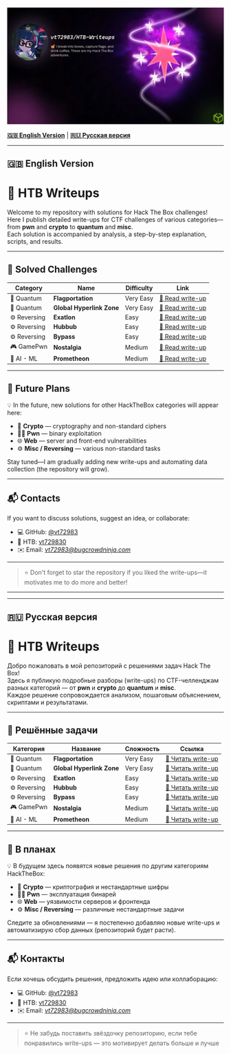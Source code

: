 ![general](1.png)

[**🇬🇧 English Version**](#-english-version) | [**🇷🇺 Русская версия**](#-русская-версия)

---

## 🇬🇧 English Version

# 🧠 HTB Writeups

Welcome to my repository with solutions for Hack The Box challenges!  
Here I publish detailed write-ups for CTF challenges of various categories—from **pwn** and **crypto** to **quantum** and **misc**.  
Each solution is accompanied by analysis, a step-by-step explanation, scripts, and results.

---

## 📜 Solved Challenges

| Category | Name | Difficulty | Link |
|------------|-----------|------------|--------|
| 🧩 Quantum | **Flagportation** | Very Easy | [📖 Read write-up](https://github.com/vt72983/HTB-Writeups/blob/main/Flagportation/README.md) |
| 🧩 Quantum | **Global Hyperlink Zone** | Very Easy | [📖 Read write-up](https://github.com/vt72983/HTB-Writeups/blob/main/Global-Hyperlink-Zone/README.md) |
| ⚙️ Reversing | **Exatlon** | Easy | [📖 Read write-up](https://github.com/vt72983/HTB-Writeups/blob/main/Exatlon/readme.md) |
| ⚙️ Reversing | **Hubbub** | Easy | [📖 Read write-up](https://github.com/vt72983/HTB-Writeups/blob/main/Hubbub/README.md) |
| ⚙️ Reversing | **Bypass** | Easy | [📖 Read write-up](https://github.com/vt72983/HTB-Writeups/blob/main/Bypass/README.md) |
| 🎮 GamePwn | **Nostalgia** | Medium | [📖 Read write-up](https://github.com/vt72983/HTB-Writeups/blob/main/Nostalgia/README.md) |
| 🧠 AI - ML | **Prometheon** | Medium | [📖 Read write-up](https://github.com/vt72983/HTB-Writeups/blob/main/Prometheon/readme.md) |

---

## 🚧 Future Plans

💡 In the future, new solutions for other HackTheBox categories will appear here:  
- 🔐 **Crypto** — cryptography and non-standard ciphers
- 🧑‍💻 **Pwn** — binary exploitation
- 🌐 **Web** — server and front-end vulnerabilities
- ⚙️ **Misc / Reversing** — various non-standard tasks

Stay tuned—I am gradually adding new write-ups and automating data collection (the repository will grow).

---

## 📬 Contacts

If you want to discuss solutions, suggest an idea, or collaborate:

- 💻 GitHub: [@vt72983](https://github.com/vt72983)
- 🧩 HTB: [vt729830](https://app.hackthebox.com/users/1501105)
- ✉️ Email: *vt72983@bugcrowdninja.com*

---

> ⭐ Don't forget to star the repository if you liked the write-ups—it motivates me to do more and better!

---
---

## 🇷🇺 Русская версия

# 🧠 HTB Writeups

Добро пожаловать в мой репозиторий с решениями задач Hack The Box!  
Здесь я публикую подробные разборы (write-ups) по CTF-челленджам разных категорий — от **pwn** и **crypto** до **quantum** и **misc**.  
Каждое решение сопровождается анализом, пошаговым объяснением, скриптами и результатами.

---

## 📜 Решённые задачи

| Категория | Название | Сложность | Ссылка |
|------------|-----------|------------|--------|
| 🧩 Quantum | **Flagportation** | Very Easy | [📖 Читать write-up](https://github.com/vt72983/HTB-Writeups/blob/main/Flagportation/README.md) |
| 🧩 Quantum | **Global Hyperlink Zone** | Very Easy | [📖 Читать write-up](https://github.com/vt72983/HTB-Writeups/blob/main/Global-Hyperlink-Zone/README.md) |
| ⚙️ Reversing | **Exatlon** | Easy | [📖 Читать write-up](https://github.com/vt72983/HTB-Writeups/blob/main/Exatlon/readme.md) |
| ⚙️ Reversing | **Hubbub** | Easy | [📖 Читать write-up](https://github.com/vt72983/HTB-Writeups/blob/main/Hubbub/README.md) |
| ⚙️ Reversing | **Bypass** | Easy | [📖 Читать write-up](https://github.com/vt72983/HTB-Writeups/blob/main/Bypass/README.md) |
| 🎮 GamePwn | **Nostalgia** | Medium | [📖 Читать write-up](https://github.com/vt72983/HTB-Writeups/blob/main/Nostalgia/README.md) |
| 🧠 AI - ML | **Prometheon** | Medium | [📖 Читать write-up](https://github.com/vt72983/HTB-Writeups/blob/main/Prometheon/readme.md) |

---

## 🚧 В планах

💡 В будущем здесь появятся новые решения по другим категориям HackTheBox:  
- 🔐 **Crypto** — криптография и нестандартные шифры  
- 🧑‍💻 **Pwn** — эксплуатация бинарей  
- 🌐 **Web** — уязвимости серверов и фронтенда  
- ⚙️ **Misc / Reversing** — различные нестандартные задачи  

Следите за обновлениями — я постепенно добавляю новые write-ups и автоматизирую сбор данных (репозиторий будет расти).

---

## 📬 Контакты

Если хочешь обсудить решения, предложить идею или коллаборацию:

- 💻 GitHub: [@vt72983](https://github.com/vt72983)
- 🧩 HTB: [vt729830](https://app.hackthebox.com/users/1501105)
- ✉️ Email: *vt72983@bugcrowdninja.com*

---

> ⭐ Не забудь поставить звёздочку репозиторию, если тебе понравились write-ups — это мотивирует делать больше и лучше
